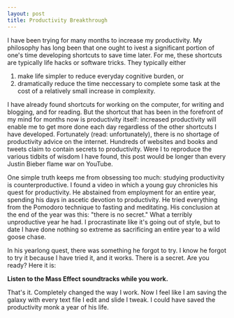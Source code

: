 ```yaml
---
layout: post
title: Productivity Breakthrough
---
```


I have been trying for many months to increase my productivity. My philosophy has long been that one ought to ivest a significant portion of one's time developing shortcuts to save time later. For me, these shortcuts are typically life hacks or software tricks. They typically either 

1. make life simpler to reduce everyday cognitive burden, or 
2. dramatically reduce the time neccessary to complete some task at the cost of a relatively small increase in complexity.

I have already found shortcuts for working on the computer, for writing and blogging, and for reading. But the shortcut that has been in the forefront of my mind for months now is productivity itself:  increased productivity will enable me to get more done each day regardless of the other shortcuts I have developed. Fortunately (read: unfortunately), there is no shortage of productivity advice on the internet. Hundreds of websites and books and tweets claim to contain secrets to productivity. Were I to reproduce the various tidbits of wisdom I have found, this post would be longer than every Justin Bieber flame war on YouTube.

One simple truth keeps me from obsessing too much:  studying productivity is counterproductive. I found a video in which a young guy chronicles his quest for productivity. He abstained from employment for an entire year, spending his days in ascetic devotion to productivity. He tried everything from the Pomodoro technique to fasting and meditating. His conclusion at the end of the year was this:  "there is no secret."  What a terribly unproductive year he had. I procrastinate like it's going out of style, but to date I have done nothing so extreme as sacrificing an entire year to a wild goose chase.

In his yearlong quest, there was something he forgot to try. I know he forgot to try it because I have tried it, and it works. There is a secret. Are you ready? Here it is:

**Listen to the Mass Effect soundtracks while you work.**

That's it. Completely changed the way I work. Now I feel like I am saving the galaxy with every text file I edit and slide I tweak. I could have saved the productivity monk a year of his life.